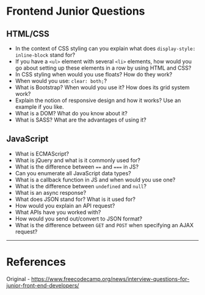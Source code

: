 # Frontend Junior Questions

## HTML/CSS

- In the context of CSS styling can you explain what does `display-style: inline-block` stand for?
- If you have a `<ul>` element with several `<li>` elements, how would you go about setting up these elements in a row by using HTML and CSS?
- In CSS styling when would you use floats? How do they work?
- When would you use: `clear: both;`?
- What is Bootstrap? When would you use it? How does its grid system work?
- Explain the notion of responsive design and how it works? Use an example if you like.
- What is a DOM? What do you know about it?
- What is SASS? What are the advantages of using it?

## JavaScript

- What is ECMAScript?
- What is jQuery and what is it commonly used for?
- What is the difference between `==` and `===` in JS?
- Can you enumerate all JavaScript data types?
- What is a callback function in JS and when would you use one?
- What is the difference between `undefined` and `null`?
- What is an async response?
- What does JSON stand for? What is it used for?
- How would you explain an API request?
- What APIs have you worked with?
- How would you send out/convert to JSON format?
- What is the difference between `GET` and `POST` when specifying an AJAX request?

---

# References

Original - https://www.freecodecamp.org/news/interview-questions-for-junior-front-end-developers/
